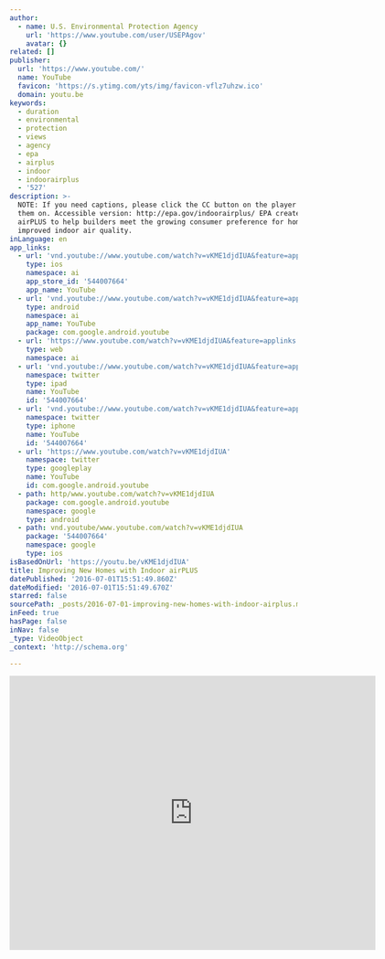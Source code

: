 ```yaml
---
author:
  - name: U.S. Environmental Protection Agency
    url: 'https://www.youtube.com/user/USEPAgov'
    avatar: {}
related: []
publisher:
  url: 'https://www.youtube.com/'
  name: YouTube
  favicon: 'https://s.ytimg.com/yts/img/favicon-vflz7uhzw.ico'
  domain: youtu.be
keywords:
  - duration
  - environmental
  - protection
  - views
  - agency
  - epa
  - airplus
  - indoor
  - indoorairplus
  - '527'
description: >-
  NOTE: If you need captions, please click the CC button on the player to turn
  them on. Accessible version: http://epa.gov/indoorairplus/ EPA created Indoor
  airPLUS to help builders meet the growing consumer preference for homes with
  improved indoor air quality.
inLanguage: en
app_links:
  - url: 'vnd.youtube://www.youtube.com/watch?v=vKME1djdIUA&feature=applinks'
    type: ios
    namespace: ai
    app_store_id: '544007664'
    app_name: YouTube
  - url: 'vnd.youtube://www.youtube.com/watch?v=vKME1djdIUA&feature=applinks'
    type: android
    namespace: ai
    app_name: YouTube
    package: com.google.android.youtube
  - url: 'https://www.youtube.com/watch?v=vKME1djdIUA&feature=applinks'
    type: web
    namespace: ai
  - url: 'vnd.youtube://www.youtube.com/watch?v=vKME1djdIUA&feature=applinks'
    namespace: twitter
    type: ipad
    name: YouTube
    id: '544007664'
  - url: 'vnd.youtube://www.youtube.com/watch?v=vKME1djdIUA&feature=applinks'
    namespace: twitter
    type: iphone
    name: YouTube
    id: '544007664'
  - url: 'https://www.youtube.com/watch?v=vKME1djdIUA'
    namespace: twitter
    type: googleplay
    name: YouTube
    id: com.google.android.youtube
  - path: http/www.youtube.com/watch?v=vKME1djdIUA
    package: com.google.android.youtube
    namespace: google
    type: android
  - path: vnd.youtube/www.youtube.com/watch?v=vKME1djdIUA
    package: '544007664'
    namespace: google
    type: ios
isBasedOnUrl: 'https://youtu.be/vKME1djdIUA'
title: Improving New Homes with Indoor airPLUS
datePublished: '2016-07-01T15:51:49.860Z'
dateModified: '2016-07-01T15:51:49.670Z'
starred: false
sourcePath: _posts/2016-07-01-improving-new-homes-with-indoor-airplus.md
inFeed: true
hasPage: false
inNav: false
_type: VideoObject
_context: 'http://schema.org'

---
```

<iframe src="https://cdn.embedly.com/widgets/media.html?src=https%3A%2F%2Fwww.youtube.com%2Fembed%2FvKME1djdIUA%3Ffeature%3Doembed&amp;url=http%3A%2F%2Fwww.youtube.com%2Fwatch%3Fv%3DvKME1djdIUA&amp;image=https%3A%2F%2Fi.ytimg.com%2Fvi%2FvKME1djdIUA%2Fhqdefault.jpg&amp;key=b7d04c9b404c499eba89ee7072e1c4f7&amp;type=text%2Fhtml&amp;schema=youtube" width="640" height="480" scrolling="no" frameborder="0" allowfullscreen="" style=""></iframe>